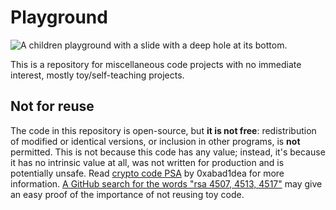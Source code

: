# Playground

![A children playground with a slide with a deep hole at its bottom.](https://i.imgur.com/ibblORi.jpg) 

This is a repository for miscellaneous code projects with no immediate
interest, mostly toy/self-teaching projects.

## Not for reuse

The code in this repository is open-source, but **it is not free**:
redistribution of modified or identical versions, or inclusion in
other programs, is **not** permitted. This is not because this code
has any value; instead, it's because it has no intrinsic value at all,
was not written for production and is potentially unsafe. Read
[crypto code PSA](https://phpmanualmasterpieces.tumblr.com/post/132881102960/crypto-toys-psa)
by 0xabad1dea for more information. [A GitHub search for the words "rsa
4507, 4513, 4517"](https://github.com/search?utf8=%E2%9C%93&q=rsa+4507+4513+4517&type=Code&ref=searchresults) may give an easy proof of the importance of not reusing toy code.
